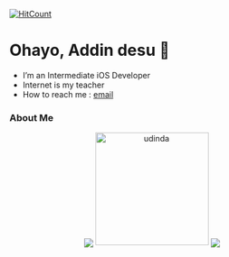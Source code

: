 [![HitCount](http://hits.dwyl.com/AddinDev/AddinDev.svg)](http://hits.dwyl.com/AddinDev/AddinDev)

# Ohayo, Addin desu 👋

-  I’m an Intermediate iOS Developer
-  Internet is my teacher
-  How to reach me : 
<a href="mailto:addinsatria2004@gmail.com">email</a>

### About Me

<p align="center">
    <img align="center" src="https://github-readme-stats.vercel.app/api?username=addindev&theme=blueberry&show_icons=true">
    <img src="https://media.giphy.com/media/DxgYCBC9lOHQrZC6ab/giphy.gif" alt="udinda" width="200" height="200"/>
    <img align="center" src="https://github-readme-stats.vercel.app/api/top-langs/?username=addindev&layout=compact&theme=blueberry&show_icons=true">
</p> 

